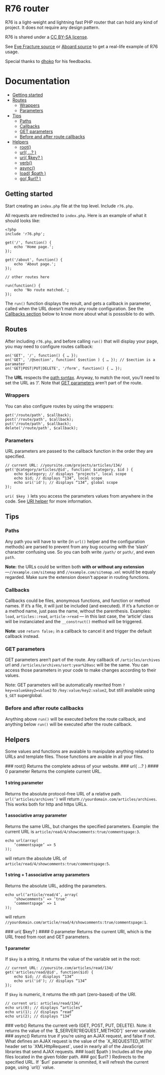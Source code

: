 # R76 router
R76 is a light-weight and lightning fast PHP router that can hold any kind of project. It does not require any design pattern.

R76 is shared under a [CC BY-SA license](http://creativecommons.org/licenses/by-sa/3.0). 

See [Eye Fracture source](http://github.com/noclat/eyefracture.com) or [Aboard source](https://github.com/noclat/aboard.io) to get a real-life example of R76 usage.

Special thanks to [dhoko](http://github.com/dhoko) for his feedbacks.

# Documentation
- [Getting started](#getting-started)
- [Routes](#routes)
	- [Wrappers](#wrappers)
	- [Parameters](#parameters)
- [Tips](#tips)
	- [Paths](#paths)
	- [Callbacks](#callbacks)
	- [GET parameters](#get-parameters)
	- [Before and after route callbacks](#before-and-after-route-callbacks)
- [Helpers](#helpers)
	- [root()](#root-helper)
	- [url( …? )](#url-helper)
	- [uri( $key? )](#uri-helper)
	- [verb()](#verb-helper)
	- [async()](#async-helper)
	- [load( $path )](#load-helper)
	- [go( $url? )](#go-helper)

## Getting started
Start creating an `index.php` file at the top level. Include `r76.php`.

All requests are redirected to `index.php`. Here is an example of what it should looks like:

	<?php
	include 'r76.php';
	
	get('/', function() {
		echo 'Home page.';
	});
	
	get('/about', function() {
		echo 'About page.';
	});
	
	// other routes here
	
	run(function() { 
		echo 'No route matched.'; 
	});

The `run()` function displays the result, and gets a callback in parameter, called when the URL doesn’t match any route configuration. See the [Callbacks section](#callbacks) below to know more about what is posssible to do with.

## Routes
After including `r76.php`, and before calling `run()` that will display your page, you may need to configure routes callback:

	on('GET', '/', function() { … });
	on('GET', '/@section', function( $section ) { … }); // $section is a paramater
	on('GET|POST|PUT|DELETE', '/form', function() { … });

The **URL** respects the [path syntax](#paths). Anyway, to match the root, you’ll need to set the URL as ‘/’. Note that [GET parameters](#get-parameters) aren’t part of the route. 
	
### Wrappers
You can also configure routes by using the wrappers:

	get('/route/path', $callback);
	post('/route/path', $callback);
	put('/route/path', $callback);
	delete('/route/path', $callback);
	
### Parameters

URL parameters are passed to the callback function in the order they are specified.

	// current URL: //yoursite.com/projects/articles/134/
	get('@category/articles/@id', function( $category, $id ) {
		echo $category; // displays "projects", local scope
		echo $id; // displays “134”, local scope 
		echo uri('id'); // displays “134”, global scope
	});
	
`uri( $key )` lets you access the parameters values from anywhere in the code. See [URI helper](#uri-helpers) for more information.

	
## Tips
### Paths
Any path you will have to write (in `url()` helper and the configuration methods) are parsed to prevent from any bug occuring with the ‘slash’ character confusing use. So you can both write `/path/` or `path/`, and even `path`.  

**Note:** the URLs could be written both **with or without any extension**—`//example.com/sitemap` and `//example.com/sitemap.xml` would be equaly regarded. Make sure the extension doesn't appear in routing functions.

### Callbacks
Callbacks could be files, anonymous functions, and function or method names. If it’s a file, it will just be included (and executed). If it’s a function or a method name, just pass the name, without the parenthesis. Examples: `load`, `articles::read`, `article->read` — in this last case, the ‘article’ class will be instanciated and the `__construct()` method will be triggered.

**Note**: use `return false;` in a callback to cancel it and trigger the default callback instead.

### GET parameters
GET parameters aren’t part of the route. Any callback of `/articles/archives` url and `/articles/archives/sort:year%20asc` will be the same. You can access those parameters in your code to make changes according to their values.

Note: GET parameters will be automatically rewrited from `?key=value&key2=value2` to `/key:value/key2:value2`, but still available using `$_GET` superglobal.

### Before and after route callbacks
Anything above `run()` will be executed before the route callback, and anything below `run()` will be executed after the route callback.

## Helpers
Some values and functions are avaiable to manipulate anything related to URLs and template files. Those functions are avaible in all your files.

<a name="root-helper"/>
### root()
Returns the complete adress of your website.

<a name="url-helper"/>
### url( …? ) 
#### 0 parameter
Returns the complete current URL.

#### 1 string parameter
Returns the absolute protocol-free URL of a relative path. `url(‘articles/archives’)` will return `//yourdomain.com/articles/archives`. This works both for http and https URLs.

#### 1 associative array parameter
Returns the same URL, but changes the specified parameters. Example: the current URL is `article/read/4/showcomments:true/commentspage:3`.

	echo url(array(
		‘commentspage’ => 5
	));

will return the absolute URL of `article/read/4/showcomments:true/commentspage:5`.

#### 1 string + 1 associative array parameters
Returns the absolute URL, adding the parameters.

	echo url(‘article/read/4’, array(
		‘showcomments’ => ‘true’
		‘commentspage’ => 1
	));

will return `//yourdomain.com/article/read/4/showcomments:true/commentspage:1`.

<a name="uri-helper"/>
### uri( $key? )
#### 0 parameter
Returns the current URI, which is the URL freed from root and GET parameters.

#### 1 parameter
If `$key` is a string, it returns the value of the variable set in the root:

	// current URL: //yoursite.com/articles/read/134/
	get('articles/read/@id', function($id) {
		echo $id; // displays “134”
		echo uri('id'); // displays “134”
	});

If `$key` is numeric, it returns the nth part (zero-based) of the URI.

	// current uri: articles/read/134/
	echo uri(0); // displays “articles”
	echo uri(1); // displays “read”
	echo uri(2); // displays “134”

<a name="verb-helper"/>
### verb()
Returns the current verb (GET, POST, PUT, DELETE). Note: it returns the value of the `$_SERVER[‘REQUEST_METHOD’]` server variable.
  
<a name="async-helper"/>
### async()
Returns true if you’re using an AJAX request, and false if not. What defines an AJAX request is the value of the `X_REQUESTED_WITH` header set to `XMLHttpRequest`, used in nearly all of the JavaScript libraries that send AJAX requests.

<a name="load-helper"/>
### load( $path )
Includes all the php files located in the given folder path.

<a name="go-helper"/>
### go( $url? )
Redirects to the specified URL. If `$url` parameter is ommited, it will refresh the current page, using `url()` value.
